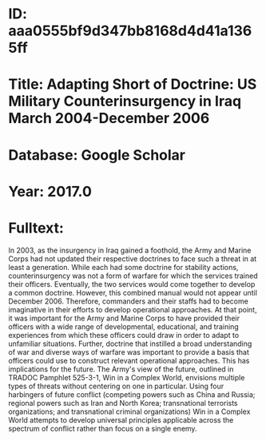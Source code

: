 # ID: aaa0555bf9d347bb8168d4d41a1365ff
# Title: Adapting Short of Doctrine: US Military Counterinsurgency in Iraq March 2004-December 2006
# Database: Google Scholar
# Year: 2017.0
# Fulltext:
In 2003, as the insurgency in Iraq gained a foothold, the Army and Marine Corps had not updated their respective doctrines to face such a threat in at least a generation.
While each had some doctrine for stability actions, counterinsurgency was not a form of warfare for which the services trained their officers.
Eventually, the two services would come together to develop a common doctrine.
However, this combined manual would not appear until December 2006.
Therefore, commanders and their staffs had to become imaginative in their efforts to develop operational approaches.
At that point, it was important for the Army and Marine Corps to have provided their officers with a wide range of developmental, educational, and training experiences from which these officers could draw in order to adapt to unfamiliar situations.
Further, doctrine that instilled a broad understanding of war and diverse ways of warfare was important to provide a basis that officers could use to construct relevant operational approaches.
This has implications for the future.
The Army's view of the future, outlined in TRADOC Pamphlet 525-3-1, Win in a Complex World, envisions multiple types of threats without centering on one in particular.
Using four harbingers of future conflict (competing powers such as China and Russia; regional powers such as Iran and North Korea; transnational terrorists organizations; and transnational criminal organizations) Win in a Complex World attempts to develop universal principles applicable across the spectrum of conflict rather than focus on a single enemy.